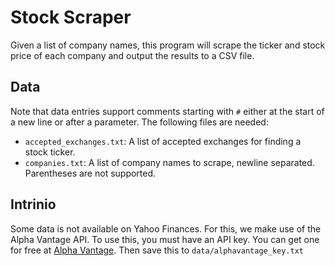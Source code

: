 # Stock Scraper

Given a list of company names, this program will scrape the ticker and stock price of each company and output the results to a CSV file.

## Data

Note that data entries support comments starting with ``#`` either at the start of a new line or after a parameter. The following files are needed:

- ``accepted_exchanges.txt``: A list of accepted exchanges for finding a stock ticker.
- ``companies.txt``: A list of company names to scrape, newline separated. Parentheses are not supported.

## Intrinio

Some data is not available on Yahoo Finances. For this, we make use of the Alpha Vantage API. To use this, you must have an API key. You can get one for free at [Alpha Vantage](https://www.alphavantage.co/). Then save this to ``data/alphavantage_key.txt``